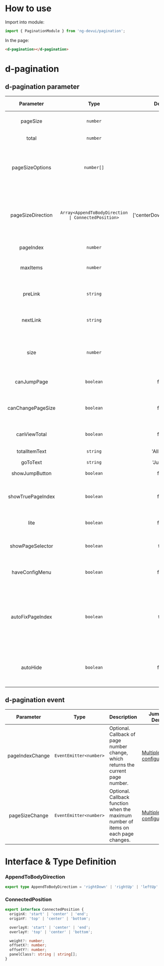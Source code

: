 # How to use

Import into module:

```ts
import { PaginationModule } from 'ng-devui/pagination';
```

In the page:

```html
<d-pagination></d-pagination>
```
# d-pagination


## d-pagination parameter

| Parameter | Type | Default | Description | Jump to Demo |Global Config| 
| :----------------: | :---------------: | :-------------------------------------------------: | :------------------------: | :-------------------------------------------------------------------------------------------------------------- | --------------------------------------------------------------- |
| pageSize | `number` | 10 | Optional. Maximum number of entries displayed on each page | [Basic usage](demo#basic-usage) |
| total | `number` | 0 | Optional. Total number of displayed items | [Basic usage](demo#basic-usage) |
| pageSizeOptions | `number[]` | 10 | Optional. Data source of the drop-down list box for the maximum number of items on each page. The options are 5, 10, 20, and 50 by default. | [Multiple configurations](demo#multiple-configurations) |
| pageSizeDirection | `Array<AppendToBodyDirection \| ConnectedPosition>` | ['centerDown','centerUp'] | Optional. Sets the display direction of the drop-down list box on each page. For details about AppendToBodyDirection and ConnectedPosition, see dropdown | [Multiple configurations](demo#multiple-configurations) |
| pageIndex | `number` | 1 | Optional. Initializing the page number | [Basic usage](demo#basic-usage) |
| maxItems | `number` | 10 | Optional. Maximum number of buttons that can be displayed on multiple pages. | [Basic usage](demo#basic-usage) |
| preLink | `string` | -- | Optional. Icon of the button on the previous page. The default value is the left arrow icon. | [Basic usage](demo#basic-usage) |
| nextLink | `string` | -- | Optional. The icon is displayed on the next page. The default icon is the right arrow icon. | [Basic usage](demo#basic-usage) |
| size | `number` |'' | Optional. Size of the pagination component. The options are lg, ``, and sm, indicating large, medium, and small respectively. | [Basic usage](demo#basic-usage) |
| canJumpPage | `boolean` | false | Optional. Indicates whether to display pagination input jump. | [Basic usage](demo#basic-usage) |
| canChangePageSize | `boolean` | false | Optional. Display the drop-down list box for selecting the maximum number of entries on each page. | [Basic usage](demo#basic-usage) |
| canViewTotal | `boolean` | false | Optional. Indicating whether to display the total number of entries. | [Basic usage](demo#basic-usage) |
| totalItemText | `string` |'All items' | Optional. Total item text | [Simplified mode](demo#minimalist-model) |
| goToText | `string` |'Jump to' | Optional. Jump to text | [Basic usage](demo#basic-usage) |
| showJumpButton | `boolean` | false | Optional. Whether to display the jump button | [Multiple configurations](demo#multiple-configurations) |
| showTruePageIndex | `boolean` | false | Optional. Whether to display the current page number when the page number exceeds the paging range. | [Special circumstances](demo#exceptional-case) |
| lite | `boolean` | false | Optional. Specifies Whether to switch to the simplified mode. | [Simplified mode](demo#minimalist-model) |
| showPageSelector | `boolean` | true | Optional. Whether to display the page number drop-down list in simplified mode. | [Simplified mode](demo#minimalist-model) |
| haveConfigMenu | `boolean` | false | Optional. Whether to display the configuration in simplified mode | [Simplified mode](demo#minimalist-model) |
| autoFixPageIndex | `boolean` | true | Optional. Indicates whether to automatically correct the page number when the page size is changed. If the pageIndex is processed in the `pageSizeChange` event, you are advised to set the value to `false` | [Simplified Mode](demo#minimalist-model) |
| autoHide | `boolean` | false | Optional, whether to hide automatically, autoHide is true minimum value of pageSizeOptions > total do not show pagination | [Simplified Mode](demo#minimalist-model) |.

## d-pagination event

| Parameter | Type | Description | Jump to Demo |
| :-------------: | :--------------------: | :--------------------------------------------------------- | --------------------------------------------------------------- |
| pageIndexChange | `EventEmitter<number>` | Optional. Callback of page number change, which returns the current page number. | [Multiple configurations](demo#multiple-configurations) |
| pageSizeChange | `EventEmitter<number>` |Optional. Callback function when the maximum number of items on each page changes. | [Multiple configurations](demo#multiple-configurations) |

# Interface & Type Definition

### AppendToBodyDirection

```ts
export type AppendToBodyDirection = 'rightDown' | 'rightUp' | 'leftUp' | 'leftDown' | 'centerDown' | 'centerUp';
```

### ConnectedPosition

```ts
export interface ConnectedPosition {
  originX: 'start' | 'center' | 'end';
  originY: 'top' | 'center' | 'bottom';

  overlayX: 'start' | 'center' | 'end';
  overlayY: 'top' | 'center' | 'bottom';

  weight?: number;
  offsetX?: number;
  offsetY?: number;
  panelClass?: string | string[];
}
```